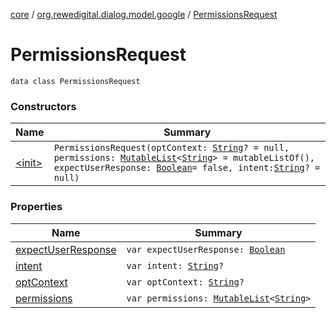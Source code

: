 [core](../../index.md) / [org.rewedigital.dialog.model.google](../index.md) / [PermissionsRequest](./index.md)

# PermissionsRequest

`data class PermissionsRequest`

### Constructors

| Name | Summary |
|---|---|
| [&lt;init&gt;](-init-.md) | `PermissionsRequest(optContext: `[`String`](https://kotlinlang.org/api/latest/jvm/stdlib/kotlin/-string/index.html)`? = null, permissions: `[`MutableList`](https://kotlinlang.org/api/latest/jvm/stdlib/kotlin.collections/-mutable-list/index.html)`<`[`String`](https://kotlinlang.org/api/latest/jvm/stdlib/kotlin/-string/index.html)`> = mutableListOf(), expectUserResponse: `[`Boolean`](https://kotlinlang.org/api/latest/jvm/stdlib/kotlin/-boolean/index.html)` = false, intent: `[`String`](https://kotlinlang.org/api/latest/jvm/stdlib/kotlin/-string/index.html)`? = null)` |

### Properties

| Name | Summary |
|---|---|
| [expectUserResponse](expect-user-response.md) | `var expectUserResponse: `[`Boolean`](https://kotlinlang.org/api/latest/jvm/stdlib/kotlin/-boolean/index.html) |
| [intent](intent.md) | `var intent: `[`String`](https://kotlinlang.org/api/latest/jvm/stdlib/kotlin/-string/index.html)`?` |
| [optContext](opt-context.md) | `var optContext: `[`String`](https://kotlinlang.org/api/latest/jvm/stdlib/kotlin/-string/index.html)`?` |
| [permissions](permissions.md) | `var permissions: `[`MutableList`](https://kotlinlang.org/api/latest/jvm/stdlib/kotlin.collections/-mutable-list/index.html)`<`[`String`](https://kotlinlang.org/api/latest/jvm/stdlib/kotlin/-string/index.html)`>` |

